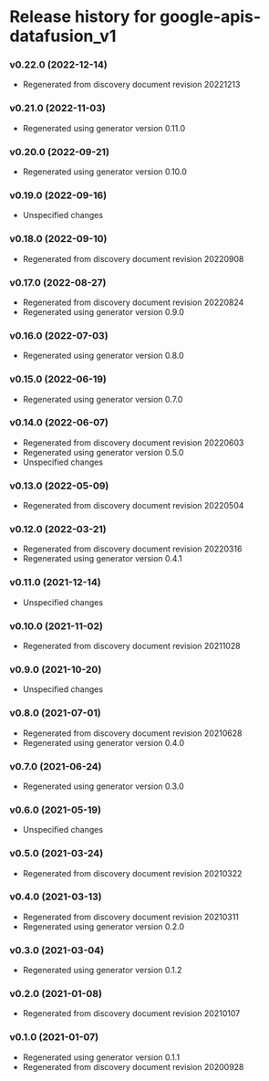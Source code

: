 # Release history for google-apis-datafusion_v1

### v0.22.0 (2022-12-14)

* Regenerated from discovery document revision 20221213

### v0.21.0 (2022-11-03)

* Regenerated using generator version 0.11.0

### v0.20.0 (2022-09-21)

* Regenerated using generator version 0.10.0

### v0.19.0 (2022-09-16)

* Unspecified changes

### v0.18.0 (2022-09-10)

* Regenerated from discovery document revision 20220908

### v0.17.0 (2022-08-27)

* Regenerated from discovery document revision 20220824
* Regenerated using generator version 0.9.0

### v0.16.0 (2022-07-03)

* Regenerated using generator version 0.8.0

### v0.15.0 (2022-06-19)

* Regenerated using generator version 0.7.0

### v0.14.0 (2022-06-07)

* Regenerated from discovery document revision 20220603
* Regenerated using generator version 0.5.0
* Unspecified changes

### v0.13.0 (2022-05-09)

* Regenerated from discovery document revision 20220504

### v0.12.0 (2022-03-21)

* Regenerated from discovery document revision 20220316
* Regenerated using generator version 0.4.1

### v0.11.0 (2021-12-14)

* Unspecified changes

### v0.10.0 (2021-11-02)

* Regenerated from discovery document revision 20211028

### v0.9.0 (2021-10-20)

* Unspecified changes

### v0.8.0 (2021-07-01)

* Regenerated from discovery document revision 20210628
* Regenerated using generator version 0.4.0

### v0.7.0 (2021-06-24)

* Regenerated using generator version 0.3.0

### v0.6.0 (2021-05-19)

* Unspecified changes

### v0.5.0 (2021-03-24)

* Regenerated from discovery document revision 20210322

### v0.4.0 (2021-03-13)

* Regenerated from discovery document revision 20210311
* Regenerated using generator version 0.2.0

### v0.3.0 (2021-03-04)

* Regenerated using generator version 0.1.2

### v0.2.0 (2021-01-08)

* Regenerated from discovery document revision 20210107

### v0.1.0 (2021-01-07)

* Regenerated using generator version 0.1.1
* Regenerated from discovery document revision 20200928

